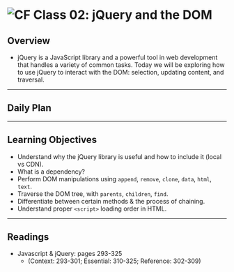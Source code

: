 ![CF](https://i.imgur.com/7v5ASc8.png)  Class 02: jQuery and the DOM
=======
## Overview

- jQuery is a JavaScript library and a powerful tool in web development that handles a variety of common tasks. Today we will be exploring how to use jQuery to interact with the DOM: selection, updating content, and traversal.

---

## Daily Plan

<!-- - Code Review and Q&A (20-25 min.)
- Discussion on the Portfolio assignment (20-25 min)

`10-minute break`

- Slides: Agile Web Development slides
- Slides: jQuery and the DOM
- Duckett JS textbook: pp.293-325 are a reference
- [jQuery Cheat sheet](http://oscarotero.com/jquery)
- jQuery: Store it locally or use a CDN?

`10-minute break`

- Review of today's lab and portfolio assignments
  - Look at a working version
  - Overview: directory structure
  - Overview: how the lab code works
  - Look at the TODOs and any REVIEW items
	- Portfolio: daily workflow over the entire course -->

---

## Learning Objectives

* Understand why the jQuery library is useful and how to include it (local vs CDN).
* What is a dependency?
* Perform DOM manipulations using `append`, `remove`, `clone`, `data`, `html`, `text`.
* Traverse the DOM tree, with `parents`, `children`, `find`.
* Differentiate between certain methods & the process of chaining.
* Understand proper `<script>` loading order in HTML.

---

## Readings

* Javascript & jQuery: pages 293-325
  * (Context: 293-301; Essential: 310-325; Reference: 302-309)
